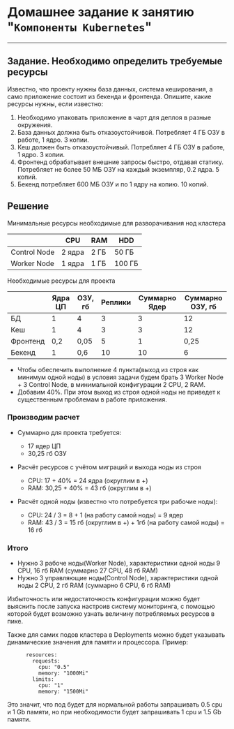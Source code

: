 # Домашнее задание к занятию "`Компоненты Kubernetes`"

---

## Задание. Необходимо определить требуемые ресурсы
Известно, что проекту нужны база данных, система кеширования, а само приложение состоит из бекенда и фронтенда. Опишите, какие ресурсы нужны, если известно:

1. Необходимо упаковать приложение в чарт для деплоя в разные окружения. 
2. База данных должна быть отказоустойчивой. Потребляет 4 ГБ ОЗУ в работе, 1 ядро. 3 копии. 
3. Кеш должен быть отказоустойчивый. Потребляет 4 ГБ ОЗУ в работе, 1 ядро. 3 копии. 
4. Фронтенд обрабатывает внешние запросы быстро, отдавая статику. Потребляет не более 50 МБ ОЗУ на каждый экземпляр, 0.2 ядра. 5 копий. 
5. Бекенд потребляет 600 МБ ОЗУ и по 1 ядру на копию. 10 копий.


## Решение

Минимальные ресурсы необходимые для разворачивания нод кластера

|              | CPU       | RAM      | HDD     |
|--------------| --------- | -------- | ------- |
| Control Node |   2 ядра  |     2 ГБ | 50 ГБ   |
| Worker Node  |   1 ядра  |     1 ГБ | 100 ГБ  |

Необходимые ресурсы для проекта

|          | Ядра ЦП | ОЗУ, гб | Реплики | Суммарно Ядер | Суммарно ОЗУ, гб |
|----------|---------|---------|---------|---------------|------------------|
| БД       | 1       | 4       | 3       | 3             | 12               |
| Кеш      | 1       | 4       | 3       | 3             | 12               |
| Фронтенд | 0,2     | 0,05    | 5       | 1             | 0,25             |
| Бекенд   | 1       | 0,6     | 10      | 10            | 6                |


- Чтобы обеспечить выполнение 4 пункта(выход из строя как минимум одной ноды) в условия задачи будем брать 3 Worker Node + 3 Control Node, в минимальной конфигурации 2 CPU, 2 RAM.
- Добавим 40%. При этом выход из строя одной ноды не приведет к существенным проблемам в работе приложения.

### Производим расчет

- Суммарно для проекта требуется:
  - 17 ядер ЦП
  - 30,25 гб ОЗУ


- Расчёт ресурсов с учётом миграций и выхода ноды из строя
  - CPU: 17 + 40% = 24 ядра (округлим в +)
  - RAM: 30,25 + 40% = 43 гб (округлим в +)

- Расчёт одной ноды (известно что потребуется три рабочие ноды):
  - CPU: 24 / 3 = 8 + 1 (на работу самой ноды) = 9 ядер 
  - RAM: 43 / 3 = 15 гб (округлим в +) + 1гб (на работу самой ноды) = 16 гб

### Итого
 - Нужно 3 рабоче ноды(Worker Node), характеристики одной ноды 9 CPU, 16 гб RAM (суммарно 27 CPU, 48 гб RAM)
 - Нужно 3 управляющие ноды(Control Node), характеристики одной ноды 2 CPU, 2 гб RAM (суммарно 6 CPU, 6 гб RAM)


Избыточность или недостаточность конфигурации можно будет выяснить после запуска настроив систему мониторинга, с помощью которой будет возможно узнать величину потребляемых ресурсов в пике.

Также для самих подов кластера в Deployments можно будет указывать динамические значения для памяти и процессора. Пример:

          resources:
            requests:
              cpu: "0.5"
              memory: "1000Mi"
            limits:
              cpu: "1"
              memory: "1500Mi"

Это значит, что под будет для нормальной работы запрашивать 0.5 cpu и 1 Gb памяти, но при необходимости будет запрашивать 1 cpu и 1.5 Gb памяти.
